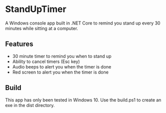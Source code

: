 # StandUpTimer
A Windows console app built in .NET Core to remind you stand up every 30 minutes while sitting at a computer.

## Features
* 30 minute timer to remind you when to stand up
* Ability to cancel timers (Esc key)
* Audio beeps to alert you when the timer is done
* Red screen to alert you when the timer is done

## Build
This app has only been tested in Windows 10. Use the build.ps1 to create an exe in the dist directory.
